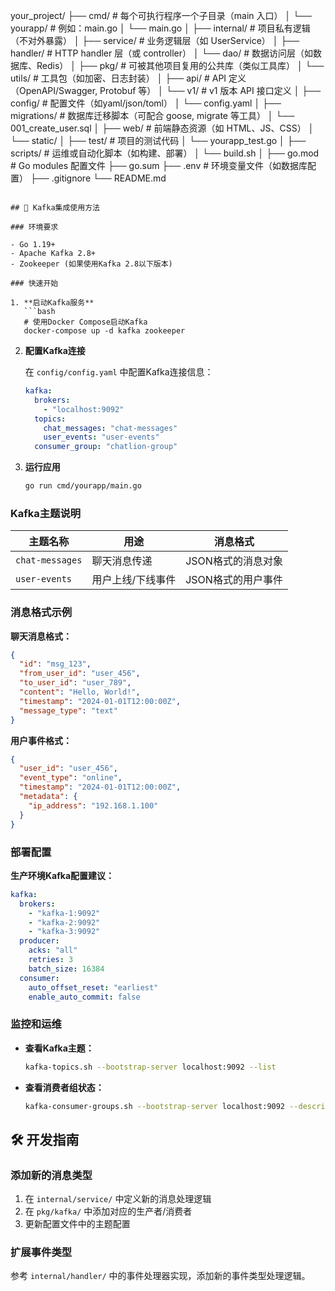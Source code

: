 your_project/
├── cmd/                    # 每个可执行程序一个子目录（main 入口）
│   └── yourapp/            # 例如：main.go
│       └── main.go
│
├── internal/               # 项目私有逻辑（不对外暴露）
│   ├── service/            # 业务逻辑层（如 UserService）
│   ├── handler/            # HTTP handler 层（或 controller）
│   └── dao/                # 数据访问层（如数据库、Redis）
│
├── pkg/                    # 可被其他项目复用的公共库（类似工具库）
│   └── utils/              # 工具包（如加密、日志封装）
│
├── api/                    # API 定义（OpenAPI/Swagger, Protobuf 等）
│   └── v1/                 # v1 版本 API 接口定义
│
├── config/                 # 配置文件（如yaml/json/toml）
│   └── config.yaml
│
├── migrations/             # 数据库迁移脚本（可配合 goose, migrate 等工具）
│   └── 001_create_user.sql
│
├── web/                    # 前端静态资源（如 HTML、JS、CSS）
│   └── static/
│
├── test/                   # 项目的测试代码
│   └── yourapp_test.go
│
├── scripts/                # 运维或自动化脚本（如构建、部署）
│   └── build.sh
│
├── go.mod                  # Go modules 配置文件
├── go.sum
├── .env                    # 环境变量文件（如数据库配置）
├── .gitignore
└── README.md
```

## 🔧 Kafka集成使用方法

### 环境要求

- Go 1.19+
- Apache Kafka 2.8+
- Zookeeper (如果使用Kafka 2.8以下版本)

### 快速开始

1. **启动Kafka服务**
   ```bash
   # 使用Docker Compose启动Kafka
   docker-compose up -d kafka zookeeper
   ```

2. **配置Kafka连接**
   
   在 `config/config.yaml` 中配置Kafka连接信息：
   ```yaml
   kafka:
     brokers:
       - "localhost:9092"
     topics:
       chat_messages: "chat-messages"
       user_events: "user-events"
     consumer_group: "chatlion-group"
   ```

3. **运行应用**
   ```bash
   go run cmd/yourapp/main.go
   ```

### Kafka主题说明

| 主题名称 | 用途 | 消息格式 |
|---------|------|----------|
| `chat-messages` | 聊天消息传递 | JSON格式的消息对象 |
| `user-events` | 用户上线/下线事件 | JSON格式的用户事件 |

### 消息格式示例

**聊天消息格式：**
```json
{
  "id": "msg_123",
  "from_user_id": "user_456",
  "to_user_id": "user_789",
  "content": "Hello, World!",
  "timestamp": "2024-01-01T12:00:00Z",
  "message_type": "text"
}
```

**用户事件格式：**
```json
{
  "user_id": "user_456",
  "event_type": "online",
  "timestamp": "2024-01-01T12:00:00Z",
  "metadata": {
    "ip_address": "192.168.1.100"
  }
}
```

### 部署配置

**生产环境Kafka配置建议：**

```yaml
kafka:
  brokers:
    - "kafka-1:9092"
    - "kafka-2:9092"
    - "kafka-3:9092"
  producer:
    acks: "all"
    retries: 3
    batch_size: 16384
  consumer:
    auto_offset_reset: "earliest"
    enable_auto_commit: false
```

### 监控和运维

- **查看Kafka主题：**
  ```bash
  kafka-topics.sh --bootstrap-server localhost:9092 --list
  ```

- **查看消费者组状态：**
  ```bash
  kafka-consumer-groups.sh --bootstrap-server localhost:9092 --describe --group chatlion-group
  ```

## 🛠️ 开发指南

### 添加新的消息类型

1. 在 `internal/service/` 中定义新的消息处理逻辑
2. 在 `pkg/kafka/` 中添加对应的生产者/消费者
3. 更新配置文件中的主题配置

### 扩展事件类型

参考 `internal/handler/` 中的事件处理器实现，添加新的事件类型处理逻辑。
